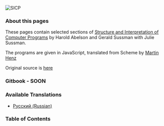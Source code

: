 ![SICP](https://cloud.githubusercontent.com/assets/6506296/9565373/43d6ad60-4ed4-11e5-85bb-342aa1b562a3.jpg)

### About this pages

These pages contain selected sections of [Structure and Interpretation of Computer Programs](https://mitpress.mit.edu/sicp/full-text/book/book.html) by Harold Abelson and Gerald Sussman with Julie Sussman.

The programs are given in JavaScript, translated from Scheme by [Martin Henz](https://www.comp.nus.edu.sg/~henz/)

Original source is [here](http://www.comp.nus.edu.sg/~cs1101s/sicp/)

### Gitbook - SOON

### Available Translations
* [Русский (Russian)](https://github.com/sicp-js/sicp-js-ru)

### Table of Contents
